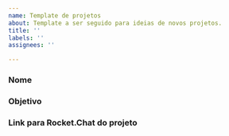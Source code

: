 ```yaml
---
name: Template de projetos
about: Template a ser seguido para ideias de novos projetos.
title: ''
labels: ''
assignees: ''

---
```


### Nome

### Objetivo
<!-- 
Descrição breve do projeto e como ele se se encaixa no escopo do caravela:
https://github.com/caravelahc/codigo-de-conduta
-->

### Link para Rocket.Chat do projeto
<!--
Crie um canal no servidor do Rocket.Chat do Caravela () e o disponibilize aqui.
Como criar um canal: https://i.imgur.com/v36cFpB.png
Ex:
[#seucanal](https://chat.caravela.club/channel/seucanal)
-->
